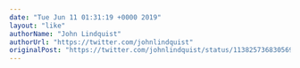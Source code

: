 ```yaml
---
date: "Tue Jun 11 01:31:19 +0000 2019"
layout: "like"
authorName: "John Lindquist"
authorUrl: "https://twitter.com/johnlindquist"
originalPost: "https://twitter.com/johnlindquist/status/1138257368305692672"
---
```

